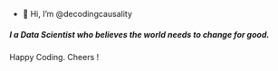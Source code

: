 - 👋 Hi, I’m @decodingcausality


##### I a Data Scientist who believes the world needs to change for good.
Happy Coding.
Cheers !


